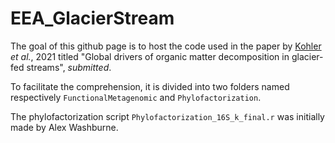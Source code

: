 # EEA_GlacierStream

The goal of this github page is to host the code used in the paper by [Kohler](https://github.com/tylerkohler) *et al.*, 2021 titled "Global drivers of organic matter decomposition in glacier-fed streams", *submitted*.

To facilitate the comprehension, it is divided into two folders named respectively `FunctionalMetagenomic` and `Phylofactorization`.

The phylofactorization script `Phylofactorization_16S_k_final.r` was initially made by Alex Washburne.
